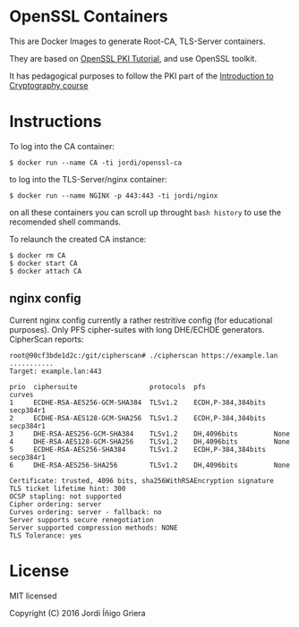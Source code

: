 # OpenSSL Containers

This are Docker Images to generate Root-CA, TLS-Server containers.

They are based on [OpenSSL PKI Tutorial](https://pki-tutorial.readthedocs.org/en/latest/simple/index.html), and use OpenSSL toolkit.

It has pedagogical purposes to follow the PKI part of the [Introduction to Cryptography course](https://github.com/jig/crypto)

# Instructions

To log into the CA container:

``` 
$ docker run --name CA -ti jordi/openssl-ca
```

to log into the TLS-Server/nginx container:

```
$ docker run --name NGINX -p 443:443 -ti jordi/nginx
```

on all these containers you can scroll up throught `bash history` to use the recomended
shell commands.

To relaunch the created CA instance:

```
$ docker rm CA
$ docker start CA 
$ docker attach CA 
```

## nginx config

Current nginx config currently a rather restritive config (for educational purposes). Only PFS cipher-suites with long DHE/ECHDE generators. CipherScan reports:

```
root@90cf3bde1d2c:/git/cipherscan# ./cipherscan https://example.lan
...........
Target: example.lan:443

prio  ciphersuite                  protocols  pfs                 curves
1     ECDHE-RSA-AES256-GCM-SHA384  TLSv1.2    ECDH,P-384,384bits  secp384r1
2     ECDHE-RSA-AES128-GCM-SHA256  TLSv1.2    ECDH,P-384,384bits  secp384r1
3     DHE-RSA-AES256-GCM-SHA384    TLSv1.2    DH,4096bits         None
4     DHE-RSA-AES128-GCM-SHA256    TLSv1.2    DH,4096bits         None
5     ECDHE-RSA-AES256-SHA384      TLSv1.2    ECDH,P-384,384bits  secp384r1
6     DHE-RSA-AES256-SHA256        TLSv1.2    DH,4096bits         None

Certificate: trusted, 4096 bits, sha256WithRSAEncryption signature
TLS ticket lifetime hint: 300
OCSP stapling: not supported
Cipher ordering: server
Curves ordering: server - fallback: no
Server supports secure renegotiation
Server supported compression methods: NONE
TLS Tolerance: yes

```

# License

MIT licensed

Copyright (C) 2016 Jordi Íñigo Griera